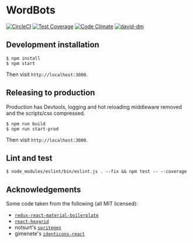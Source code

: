# WordBots
[![CircleCI](https://circleci.com/gh/wordbots/wordbots-core.svg?style=svg)](https://circleci.com/gh/wordbots/wordbots-core)
[![Test Coverage](https://codeclimate.com/github/wordbots/wordbots-core/badges/coverage.svg)](https://codeclimate.com/github/wordbots/wordbots-core/coverage)
[![Code Climate](https://codeclimate.com/github/wordbots/wordbots-core/badges/gpa.svg)](https://codeclimate.com/github/wordbots/wordbots-core)
[![david-dm](https://david-dm.org/wordbots/wordbots-core/status.svg)](https://david-dm.org/wordbots/wordbots-core)

## Development installation

```
$ npm install
$ npm start
```

Then visit `http://localhost:3000`.

## Releasing to production

Production has Devtools, logging and hot reloading middleware removed
and the scripts/css compressed.

```
$ npm run build
$ npm run start-prod
```

Then visit `http://localhost:3000`.

## Lint and test

```
$ node_modules/eslint/bin/eslint.js . --fix && npm test -- --coverage
```

## Acknowledgements

Some code taken from the following (all MIT licensed):

* [`redux-react-material-boilerplate`](https://github.com/WapGeaR/redux-react-material-boilerplate)
* [`react-hexgrid`](https://github.com/hellenic/react-hexgrid)
* notsurt's [`spritegen`](https://github.com/not-surt/spritegen)
* gimenete's [`identicons-react`](https://github.com/gimenete/identicons-react)
